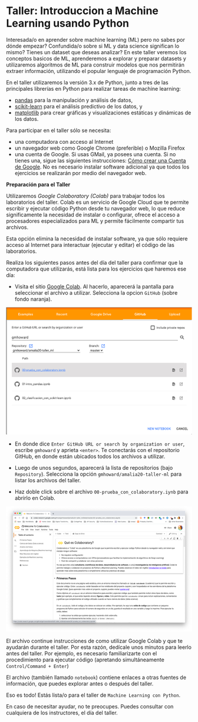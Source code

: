 # Taller: Introduccion a Machine Learning usando Python

Interesada/o en aprender sobre machine learning (ML) pero no sabes por dónde empezar? 
Confundida/o sobre si ML y data science significan lo mismo? Tienes un dataset que deseas analizar? 
En este taller veremos los conceptos basicos de ML, aprenderemos a explorar y preparar datasets y 
utilizaremos algoritmos de ML para construir modelos que nos permitirán extraer información, 
utilizando el popular lenguaje de programación Python.

En el taller utilizaremos la versión 3.x de Python, junto a tres de las principales librerías en 
Python para realizar tareas de machine learning:
- [pandas](https://pandas.pydata.org/) para la manipulación y análisis de datos,
- [scikit-learn](https://scikit-learn.org/stable/) para el análisis predictivo de los datos, y
- [matplotlib](https://matplotlib.org/) para crear gráficas y visualizaciones estáticas y dinámicas 
de los datos.

Para participar en el taller sólo se necesita:
- una computadora con acceso al Internet
- un navegador web como Google Chrome (preferible) o Mozilla Firefox
- una cuenta de Google. Si usas GMail, ya posees una cuenta. Si no tienes una, sigue las siguientes instrucciones: [Cómo crear una Cuenta de Google](https://support.google.com/accounts/answer/27441?hl=es-419). 
No es necesario instalar software adicional ya que todos los ejercicios se realizarán por medio del navegador web.

__Preparación para el Taller__

Utilizaremos *Google Colaboratory (Colab)* para trabajar todos los laboratorios del taller. Colab es 
un servicio de Google Cloud que te permite escribir y ejecutar código Python desde tu navegador web, 
lo que reduce significamente la necesidad de instalar o configurar, ofrece el acceso a procesadores 
especializados para ML y permite fácilmente compartir tus archivos.

Esta opción elimina la necesidad de instalar software, ya que sólo requiere acceso al Internet para 
interactuar (ejecutar y editar) el código de las laboratorios.

Realiza los siguientes pasos antes del día del taller para confirmar que la computadora que utilizarás, 
está lista para los ejercicios que haremos ese día:

- Visita el sitio [Google Colab](https://colab.research.google.com). Al hacerlo, aparecerá la
pantalla para seleccionar el archivo a utilizar. Selecciona la opcion `GitHub` (sobre fondo naranja).

![Colab Github](img/colab-github.png)

- En donde dice `Enter GitHub URL or search by organization or user`, escribe `gmhoward` y aprieta 
`<enter>`. Te conectarás con el repositorio GitHub, en donde están ubicados todos los archivos a 
utilizar.

- Luego de unos segundos, aparecerá la lista de repositorios (bajo `Repository`). Selecciona la opción 
`gmhoward/amalia20-taller-ml` para listar los archivos del taller.

- Haz doble click sobre el archivo `00-prueba_con_colaboratory.iynb` para abrirlo en Colab.

![Colab Intro](img/colab-intro_espanol.png)

El archivo continue instrucciones de como utilizar Google Colab y que te ayudarán durante el taller.
Por esta razón, dedícale unos minutos para leerlo antes del taller. Por ejemplo, es necesario 
familiarizarte con el procedimiento para ejecutar código  (apretando simultáneamente 
`Control/Command + Enter`)

El archivo (también llamado `notebook`) contiene enlaces a otras fuentes de información, que 
puedes explorar antes o después del taller.

Eso es todo! Estás lista/o para el taller de `Machine Learning con Python`.

En caso de necesitar ayudar, no te preocupes. Puedes consultar con cualquiera de los instructores, el 
día del taller.
